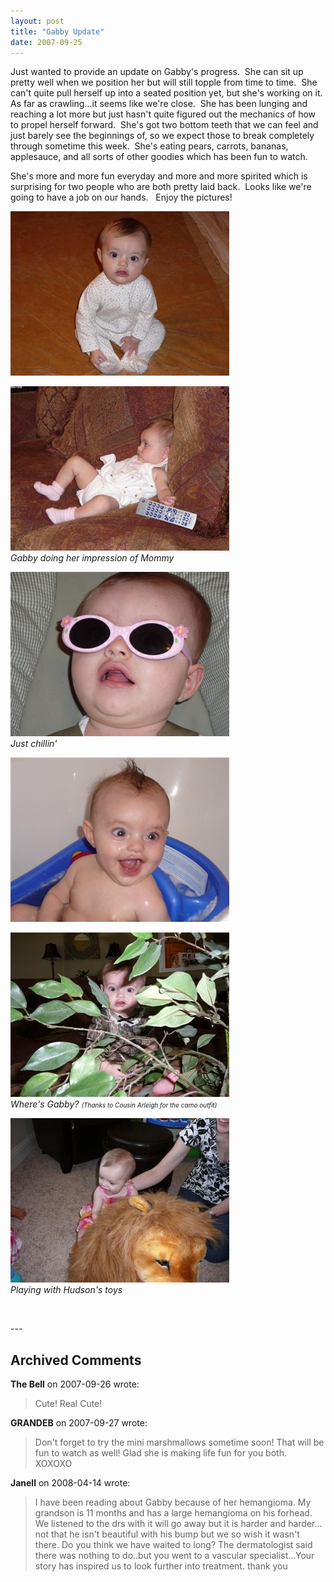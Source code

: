 ```yaml
---
layout: post
title: "Gabby Update"
date: 2007-09-25
---
```


<p>Just wanted to provide an update on Gabby's progress.  She can sit up pretty well when we position her but will still topple from time to time.  She can't quite pull herself up into a seated position yet, but she's working on it.  As far as crawling...it seems like we're close.  She has been lunging and reaching a lot more but just hasn't quite figured out the mechanics of how to propel herself forward.  She's got two bottom teeth that we can feel and just barely see the beginnings of, so we expect those to break completely through sometime this week.  She's eating pears, carrots, bananas, applesauce, and all sorts of other goodies which has been fun to watch.</p>
<p>She's more and more fun everyday and more and more spirited which is surprising for two people who are both pretty laid back.  Looks like we're going to have a job on our hands.   Enjoy the pictures!</p>
<p><img alt="" height="263" src="/assets/images/2007-09-25-P1010182(Custom).JPG" width="350"/></p>
<p><img alt="Gabby doing her impression of Mommy" height="263" src="/assets/images/2007-09-25-P1010166(Custom).JPG" width="350"/><br/>
<em>Gabby doing her impression of Mommy</em></p>
<p><img alt="Just chillin" height="263" src="/assets/images/2007-09-25-P1010123(Custom).JPG" width="350"/><br/>
<em>Just chillin'</em></p>
<p><img alt="" height="263" src="/assets/images/2007-09-25-P1010094(Custom).JPG" width="350"/></p>
<p><img alt="Where" height="263" src="/assets/images/2007-09-25-P1010213(Custom).JPG" width="350"/><br/>
<em>Where's Gabby? <font size="1">(Thanks to Cousin Arleigh for the camo outfit)</font></em></p>
<p><img alt="Playing with Hudson" height="263" s="" src="/assets/images/2007-09-25-P1010155(Custom).JPG" width="350"/><br/>
<em>Playing with Hudson's toys</em></p>
<p> </p>
---

## Archived Comments

**The Bell** on 2007-09-26 wrote:

> Cute! Real Cute!

**GRANDEB** on 2007-09-27 wrote:

> Don't forget to try the mini marshmallows sometime soon!  That will be fun to watch as well!  Glad she is making life fun for you both.  XOXOXO

**Janell** on 2008-04-14 wrote:

> I have been reading about Gabby because of her hemangioma. My grandson is 11 months and has a large hemangioma on his forhead.  We listened to the drs with it will go away but it is harder and harder... not that he isn't beautiful with his bump but we so wish it wasn't there.  Do you think we have waited to long? The dermatologist said there was nothing to do..but you went to a vascular specialist...Your story has inspired us to look further into treatment.  thank you

